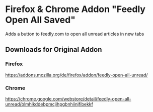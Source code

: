 # Firefox & Chrome Addon "Feedly Open All Saved"

Adds a button to feedly.com to open all unread articles in new tabs

## Downloads for Original Addon

### Firefox

https://addons.mozilla.org/de/firefox/addon/feedly-open-all-unread/

### Chrome

https://chrome.google.com/webstore/detail/feedly-open-all-unread/blmhlkddebpmcjihpgbnhiinjfibekkf
